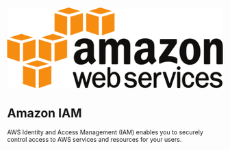 ![Source Icon](thumbnail.svg)
# Amazon IAM
AWS Identity and Access Management (IAM) enables you to securely control access to AWS services and resources for your users.
